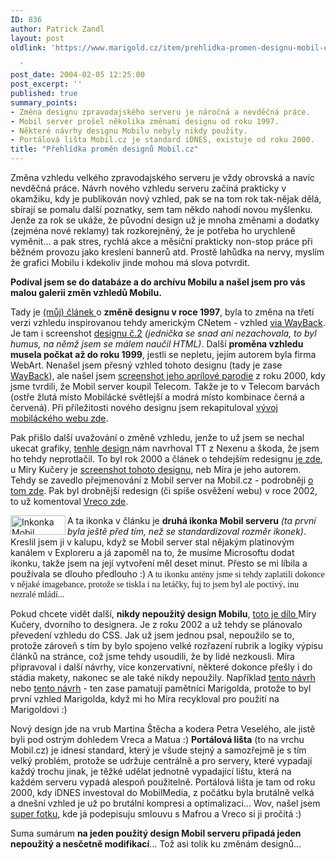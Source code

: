 ```yaml
---
ID: 836
author: Patrick Zandl
layout: post
oldlink: 'https://www.marigold.cz/item/prehlidka-promen-designu-mobil-cz

  '
post_date: 2004-02-05 12:25:00
post_excerpt: ''
published: true
summary_points:
- Změna designu zpravodajského serveru je náročná a nevděčná práce.
- Mobil server prošel několika změnami designu od roku 1997.
- Některé návrhy designu Mobilu nebyly nikdy použity.
- Portálová lišta Mobil.cz je standard iDNES, existuje od roku 2000.
title: "Přehlídka proměn designů Mobil.cz"
---
```


<p>
Změna vzhledu velkého zpravodajského serveru je vždy obrovská a navíc nevděčná práce. Návrh nového vzhledu serveru začíná prakticky v okamžiku, kdy je publikován nový vzhled, pak se na tom rok tak-nějak dělá, sbírají se pomalu další poznatky, sem tam někdo nahodí novou myšlenku. Jenže za rok se ukáže, že původní design už je mnoha změnami a dodatky (zejména nové reklamy) tak rozkorejněný, že je potřeba ho urychleně vyměnit... a pak stres, rychlá akce a měsíční prakticky non-stop práce při běžném provozu jako kreslení bannerů atd. Prostě lahůdka na nervy, myslím že grafici Mobilu i kdekoliv jinde&#160;mohou má slova potvrdit. </p>

<p>
<STRONG>Podíval jsem se do databáze a do archívu Mobilu a našel jsem pro vás malou galerii změn vzhledů Mobilu.</STRONG> </p>

<p>
Tady je <A href="http://mobil.idnes.cz/mobilni_komunikace/operatori/sluzby/c970616.html" target=_blank>(můj) článek </A>o <STRONG>změně designu v roce 1997</STRONG>, byla to změna na třetí verzi vzhledu inspirovanou tehdy americkým CNetem - vzhled <A href="http://web.archive.org/web/19971221121952/http://gsm.netforce.cz/" target=_blank>via WayBack</A>. Je tam i screenshot <A href="http://mobil.idnes.cz/obrazek/homepage.jpg" target=_blank>designu č.2</A> <EM>(jednička se snad ani nezachovala, to byl humus, na němž jsem se málem naučil HTML)</EM>. Další <STRONG>proměna vzhledu musela počkat až do roku 1999</STRONG>, jestli se nepletu, jejím autorem byla firma WebArt. Nenašel jsem přesný vzhled tohoto designu (tady je zase <A href="http://web.archive.org/web/19990417060908/http://www.mobil.cz/" target=_blank>WayBack</A>), ale našel jsem <A href="http://mobil.idnes.cz/obrazek/mobilapril2000.jpg" target=_blank>screenshot jeho aprílové parodie</A>&#160;z roku 2000, kdy jsme tvrdili, že Mobil server koupil Telecom. Takže je to v Telecom barvách (ostře žlutá místo Mobilácké světlejší a modrá místo kombinace černá a červená). Při příležitosti nového designu jsem rekapituloval <A href="http://mobil.idnes.cz/domov/geneze.html" target=_blank>vývoj mobiláckého webu zde</A>. </p>

<p>
Pak přišlo další uvažování o změně vzhledu, jenže to už jsem se nechal ukecat grafiky, <A href="http://mobil.idnes.cz/obrazek/navrhmsdesignu.jpg" target=_blank>tenhle design </A>nám navrhoval TT z Nexenu a škoda, že jsem ho tehdy neprotlačil. To byl rok 2000 a článek o tehdejším redesignu <A href="http://mobil.idnes.cz/publicistika/msdesign000925.html" target=_blank>je zde</A>, u Míry Kučery je <A href="http://www.continue.cz/web/reference/mobil-big.png" target=_blank>screenshot tohoto designu</A>, neb Míra je jeho autorem. Tehdy se zavedlo přejmenování z Mobil server na Mobil.cz - podrobněji <A href="http://mobil.idnes.cz/aktuality/zpravy_agentur/ms001101.html" target=_blank>o tom zde</A>. Pak byl drobnější redesign (či spíše osvěžení webu) v roce 2002, to už komentoval <A href="http://mobil.idnes.cz/domov/zmenadesignu020903.html" target=_blank>Vreco zde</A>. </p>

<p>
<IMG height=31 alt="Inkonka Mobil serveru z roku 1997" src="http://mobil.idnes.cz/grafika/mobilserver.gif" width=88 align=left>A ta ikonka v článku je <STRONG>druhá ikonka Mobil serveru</STRONG> <EM>(ta první byla ještě před tím, než se standardizoval rozměr ikonek)</EM>. Kreslil jsem ji v kalupu, když se Mobil server stal nějakým platinovým kanálem v Exploreru a já zapoměl na to, že musíme Microsoftu dodat ikonku, takže jsem na její vytvoření měl deset minut. Přesto se mi líbila a používala se dlouho předlouho :)<FONT face=Times> A tu ikonku antény jsme si tehdy zaplatili dokonce v nějaké imagebance, protože se tiskla i na letáčky, fuj to jsem byl ale poctivý, inu nezralé mládí...</FONT></p>

<p>
Pokud chcete vidět další, <STRONG>nikdy nepoužitý design Mobilu</STRONG>, <A href="http://www.continue.cz/projekty/cssmobil/" target=_blank>toto je dílo </A>Míry Kučery, dvorního to designera. Je z roku 2002 a už tehdy se plánovalo převedení vzhledu do CSS. Jak už jsem jednou psal, nepoužilo se to, protože zároveň s tím by bylo spojeno velké rozřazení rubrik a logiky výpisu článků na stránce, což jsme tehdy usoudili, že by lidé nezkousli. Míra připravoval i další návrhy, více konzervativní, některé dokonce přešly i do stádia makety, nakonec se ale také nikdy nepoužily. Například <A href="http://www.continue.cz/web/reference/mobil-02-big.png" target=_blank>tento návrh</A> nebo <A href="http://www.continue.cz/web/reference/mobil-01-big.png" target=_blank>tento návrh</A> - ten zase pamatují pamětníci Marigolda, protože to byl první vzhled Marigolda, když mi ho Míra recykloval pro použití na Marigoldovi :)</p>

<p>
Nový design jde na vrub&#160;Martina Štěcha&#160;a kodera Petra Veselého, ale jistě byli pod ostrým dohledem Vreca a Matua :) <STRONG>Portálová lišta</STRONG> (to na vrchu Mobil.cz) je idnesí standard, který je všude stejný a samozřejmě je s tím velký problém, protože se udržuje centrálně a pro servery, které vypadají každý trochu jinak, je těžké udělat jednotně vypadající lištu, která na každém serveru vypadá alespoň použitelně. Portálová lišta je tam od roku 2000, kdy iDNES&#160;investoval do MobilMedia, z počátku byla brutálně velká a&#160;dnešní vzhled je už po brutální kompresi a optimalizaci...&#160;Wov, našel jsem <A href="http://mobil.idnes.cz/publicistika/zpravy-publicistika/mobilidnes010112.html" target=_blank>super fotku</A>, kde já podepisuju smlouvu s Mafrou a Vreco si ji pročítá :)</p>

<p>
Suma sumárum <STRONG>na jeden použitý design Mobil serveru připadá jeden nepoužitý a nesčetně modifikací</STRONG>... Tož asi tolik ku změnám designů...</p>